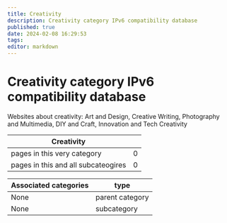 ```yaml
---
title: Creativity
description: Creativity category IPv6 compatibility database
published: true
date: 2024-02-08 16:29:53 
tags:
editor: markdown
---
```


# Creativity category IPv6 compatibility database


Websites about creativity: Art and Design, Creative Writing, Photography and Multimedia, DIY and Craft, Innovation and Tech Creativity


| Creativity   |   |
| - | - |
| pages in this very category | 0 |
| pages in this and all subcateogires | 0 |

| Associated categories | type |
| - | - |
| None | parent category |
| None | subcategory |